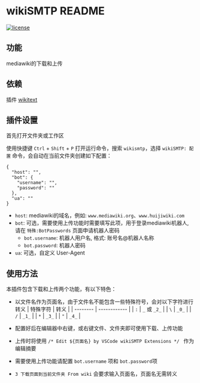 # wikiSMTP README
<a href="https://github.com/HBcao233/wikiSMTP/blob/main/LICENSE">
  <img src="https://img.shields.io/github/license/HBcao233/wikiSMTP" alt="license">
</a>

## 功能

mediawiki的下载和上传

## 依赖

插件 [wikitext](https://marketplace.visualstudio.com/items?itemName=RoweWilsonFrederiskHolme.wikitext)

## 插件设置
首先打开文件夹或工作区

使用快捷键 `Ctrl` + `Shift` + `P` 打开运行命令，搜索 `wikismtp`，选择 `wikiSMTP: 配置` 命令，会自动在当前文件夹创建如下配置：
```
{
  "host": "",
  "bot": {
    "username": "",
    "password": ""
  },
  "ua": ""
}
```
* `host`: mediawiki的域名，例如: `www.mediawiki.org`、`www.huijiwiki.com`
* `bot`: 可选，需要使用上传功能时需要填写此项，用于登录mediawiki机器人, 请在 `特殊:BotPasswords` 页面申请机器人密码
	* `bot.username`: 机器人用户名, 格式: 账号名@机器人名称
	* `bot.password`: 机器人密码
* `ua`: 可选，自定义 User-Agent

## 使用方法
本插件包含下载和上传两个功能，有以下特色：
* 以文件名作为页面名，由于文件名不能包含一些特殊符号，会对以下字符进行转义
  | 特殊字符 | 转义         |
  | -------- | ------------ |
  | `:`      | `_` 或 `_2_` |
  | `\`      | `_0_`        |
  | `/`      | `_1_`        |
  | `*`      | `_3_`        |
  | `"`      | `_4_`        |
  
* 配置好后在编辑器中右键，或右键文件、文件夹即可使用下载、上传功能
* 上传时将使用 `/* Edit ${页面名} by VSCode wikiSMTP Extensions */ ` 作为编辑摘要
* 需要使用上传功能请配置 `bot.username` 项和 `bot.password`项
* `3 下载页面到当前文件夹 From wiki` 会要求输入页面名，页面名无需转义
